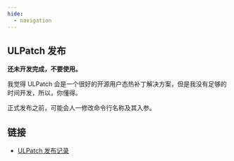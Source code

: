 ```yaml
---
hide:
  - navigation
---
```


## ULPatch 发布

**还未开发完成，不要使用。**

我觉得 ULPatch 会是一个很好的开源用户态热补丁解决方案，但是我没有足够的时间开发，所以，你懂得。

正式发布之前，可能会人一修改命令行名称及其入参。


## 链接

- [ULPatch 发布记录](https://github.com/Rtoax/ulpatch/releases)

